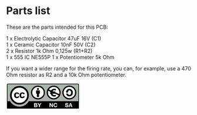 # Parts list
These are the parts intended for this PCB: 

1 x Electrolytic Capacitor 47uF 16V (C1)  
1 x Ceramic Capacitor 10nF 50V (C2)  
2 x Resistor 1k Ohm 0,125w (R1+R2)  
1 x 555 IC NE555P
1 x Potentiometer 5k Ohm

If you want a wider range for the firing rate, you can, for example, use a 470 Ohm resistor as R2 and a 10k Ohm potentiometer.


![CC BY NC SA 4.0](../../Images/cc-by-nc-sa-icon-border-200x72.png "CC BY NC SA 4.0")